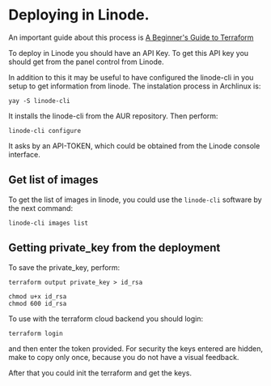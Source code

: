 # Deploying in Linode.

An important guide about this process is [ A Beginner's Guide to Terraform ](https://www.linode.com/docs/guides/beginners-guide-to-terraform/)

To deploy in Linode you should have an API Key. To get this API key you should
get from the panel control from Linode.

In addition to this it may be useful to have configured the linode-cli in you
setup to get information from linode. The instalation process in Archlinux is:
```
yay -S linode-cli
```

It installs the linode-cli from the AUR repository. Then perform:
```
linode-cli configure
```
It asks by an API-TOKEN, which could be obtained from the Linode console
interface.


## Get list of images
To get the list of images in linode, you could use the `linode-cli` software by
the next command:
```
linode-cli images list
```

## Getting private_key from the deployment
To save the private_key, perform:
```
terraform output private_key > id_rsa

chmod u+x id_rsa
chmod 600 id_rsa
```

To use with the terraform cloud backend you should login:
```
terraform login
```
and then enter the token provided. For security the keys entered are hidden,
make to copy only once, because you do not have a visual feedback.

After that you could init the terraform and get the keys.
